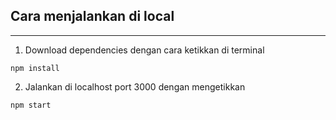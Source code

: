 ## Cara menjalankan di local
---
1. Download dependencies dengan cara ketikkan di terminal
```
npm install
```
2. Jalankan di localhost port 3000 dengan mengetikkan
```
npm start
```

